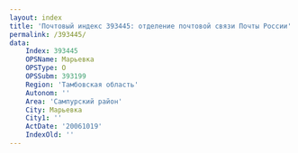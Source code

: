 ```yaml
---
layout: index
title: 'Почтовый индекс 393445: отделение почтовой связи Почты России'
permalink: /393445/
data:
    Index: 393445
    OPSName: Марьевка
    OPSType: О
    OPSSubm: 393199
    Region: 'Тамбовская область'
    Autonom: ''
    Area: 'Сампурский район'
    City: Марьевка
    City1: ''
    ActDate: '20061019'
    IndexOld: ''
---
```

